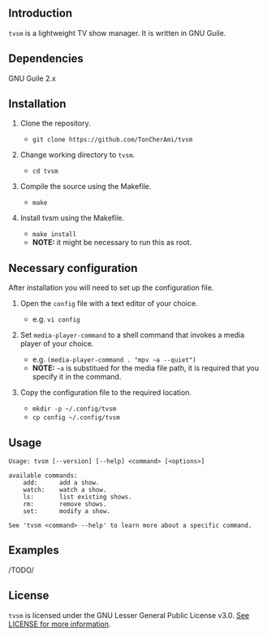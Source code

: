 ## Introduction

`tvsm` is a lightweight TV show manager. It is written in GNU Guile.

## Dependencies

GNU Guile 2.x

## Installation

1. Clone the repository.
    * `git clone https://github.com/TonCherAmi/tvsm` 
  
2. Change working directory to `tvsm`.
    * `cd tvsm`
  
3. Compile the source using the Makefile.
    * `make`
  
4. Install tvsm using the Makefile.
    * `make install`
    * **NOTE:** it might be necessary to run this as root.

## Necessary configuration

After installation you will need to set up the configuration file.

1. Open the `config` file with a text editor of your choice.
    * e.g. `vi config`

2. Set `media-player-command` to a shell command that invokes a media player
   of your choice.
    * e.g. `(media-player-command . "mpv ~a --quiet")`
    * **NOTE:** `~a` is substitued for the media file path,
                it is required that you specify it in the command.

3. Copy the configuration file to the required location.
    * `mkdir -p ~/.config/tvsm`
    * `cp config ~/.config/tvsm`

## Usage

```
Usage: tvsm [--version] [--help] <command> [<options>]

available commands:
    add:      add a show.
    watch:    watch a show.
    ls:       list existing shows.
    rm:       remove shows.
    set:      modify a show.
    
See 'tvsm <command> --help' to learn more about a specific command.
```

## Examples 

/TODO/

## License

`tvsm` is licensed under the GNU Lesser General Public License v3.0. [See LICENSE for more information](https://github.com/TonCherAmi/tvsm/blob/master/LICENSE).
